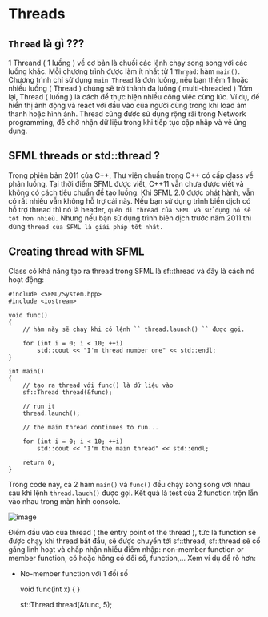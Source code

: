 # Threads

## ``Thread`` là gì ???
  1 Threand ( 1 luồng ) về cơ bản là chuối các lệnh chạy song song với các luồng khác. Mỗi chương trình được làm ít nhất từ  1 ``Thread``: hàm ``main()``. Chương trình chỉ sử dụng ``main Thread`` là đơn luồng, nếu bạn thêm 1 hoặc nhiều luồng ( Thread ) chúng sẽ trờ thành đa luồng ( multi-threaded )
  Tóm lại, Thread ( luồng ) là cách để thực hiện nhiều công việc cùng lúc. Ví dụ,  để hiển thị ảnh động và react với đầu vào của người dùng trong khi load âm thanh hoặc hình ảnh. Thread cũng được sử dụng rộng rãi trong Network programming, để chờ nhận dữ liệu trong khi tiếp tục cập nhâp và vẽ ứng dụng. 
  
## SFML threads or std::thread ?
  Trong phiên bản 2011 của C++, Thư viện chuẩn trong C++ có cấp class về phân luồng. Tại thời điểm SFML được viết, C++11 vẫn chưa được viết và không có cách tiêu chuẩn để tạo luồng. Khi SFML 2.0 được phát hành, vẫn có rất nhiều vẫn không hỗ trợ cái này.
    Nếu bạn sử dụng trình biển dịch có hỗ trợ thread thì nó là <thread> header, `` quên đi thread của SFML và sử dụng nó sẽ tốt hơn nhiều. `` Nhưng nếu bạn sử dụng trình biên dịch trước năm 2011 thì dùng `` thread của SFML là giải pháp tốt nhất. ``

  
## Creating thread with SFML
  Class có khả năng tạo ra  thread trong SFML là sf::thread và đây là cách nó hoạt động:
  
    #include <SFML/System.hpp>
    #include <iostream>

    void func()
    {
        // hàm này sẽ chạy khi có lệnh `` thread.launch() `` được gọi.

        for (int i = 0; i < 10; ++i)
            std::cout << "I'm thread number one" << std::endl;
    }

    int main()
    {
        // tạo ra thread với func() là dữ liệu vào
        sf::Thread thread(&func);

        // run it
        thread.launch();

        // the main thread continues to run...

        for (int i = 0; i < 10; ++i)
            std::cout << "I'm the main thread" << std::endl;

        return 0;
    }
  
  
  Trong code này, cả 2 hàm `` main() `` và `` func() `` đều chạy song song với nhau sau khi lệnh `` thread.lauch() `` được gọi. Kết quả là test của 2 function trộn lẫn vào nhau trong màn hình console. 
  
  ![image](https://user-images.githubusercontent.com/91585606/158830063-0faf6909-5489-431b-b88d-20576aecb782.png)

  Điểm đầu vào của thread ( the entry point of the thread ), tức là function sẽ được chạy khi thread bắt đầu, sẽ được chuyển tới sf::thread, sf::thread sẽ cố gắng linh hoạt và chấp nhận nhiều điểm nhập: non-member function or member function, có hoặc hông có đối số, function,... Xem ví dụ để rõ hơn:
  
  - No-member function với 1 đối số
  
      void func(int x)
      {
      }

      sf::Thread thread(&func, 5);


